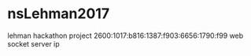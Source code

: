 # nsLehman2017
lehman hackathon project
2600:1017:b816:1387:f903:6656:1790:f99 web socket server ip
